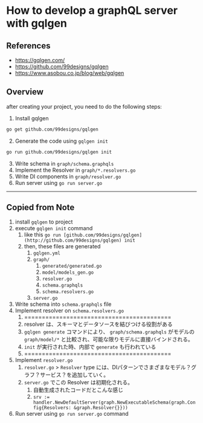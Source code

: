 # How to develop a graphQL server with gqlgen

## References

- https://gqlgen.com/
- https://github.com/99designs/gqlgen
- https://www.asobou.co.jp/blog/web/gqlgen

## Overview

after creating your project, you need to do the following steps:

1. Install gqlgen

```bash
go get github.com/99designs/gqlgen
```

2. Generate the code using `gqlgen init`

```bash
go run github.com/99designs/gqlgen init
```

3. Write schema in `graph/schema.graphqls`
4. Implement the Resolver in `graph/*.resolvers.go`
5. Write DI components in `graph/resolver.go`
6. Run server using `go run server.go`


---

## Copied from Note

1. install `gqlgen` to project
2. execute `gqlgen init` command
    1. like this `go run [github.com/99designs/gqlgen](http://github.com/99designs/gqlgen) init`
    2. then, these files are generated
        1. `gqlgen.yml`
        2. `graph/`
            1. `generated/generated.go`
            2. `model/models_gen.go`
            3. `resolver.go`
            4. `schema.graphqls`
            5. `schema.resolvers.go`
        3. `server.go`
3. Write schema into `schema.graphqls` file
4. Implement resolver on `schema.resolvers.go`
    1. ==========================================
    2. resolver は、スキーマとデータソースを結びつける役割がある
    3. `gqlgen generate` コマンドにより、 `graph/schema.graphqls` がモデルの `graph/model/*` と比較され、可能な限りモデルに直接バインドされる。
    4. `init` が実行された時、内部で `generate` も行われている
    5. ==========================================
5. Implement `resolver.go`
    1. `resolver.go` > `Resolver` type には、DIパターンでさまざまなモデル？グラフ？サービス？を追加していく。
    2. `server.go` でこの Resolver は初期化される。
        1. 自動生成されたコードだとこんな感じ
        2. `srv := handler.NewDefaultServer(graph.NewExecutableSchema(graph.Config{Resolvers: &graph.Resolver{}}))`
6. Run server using `go run server.go` command
